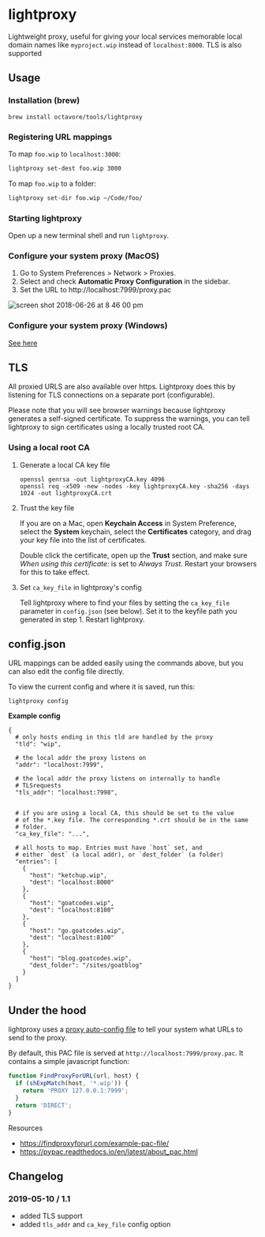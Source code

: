 # lightproxy

Lightweight proxy, useful for giving your local services memorable local domain names like `myproject.wip` instead of `localhost:8000`. TLS is also supported

## Usage

### Installation (brew)

```
brew install octavore/tools/lightproxy
```

### Registering URL mappings

To map `foo.wip` to `localhost:3000`:

```bash
lightproxy set-dest foo.wip 3000
```

To map `foo.wip` to a folder:

```bash
lightproxy set-dir foo.wip ~/Code/foo/
```

### Starting lightproxy

Open up a new terminal shell and run `lightproxy`.

### Configure your system proxy (MacOS)

1. Go to System Preferences > Network > Proxies.
2. Select and check **Automatic Proxy Configuration** in the sidebar.
3. Set the URL to http://localhost:7999/proxy.pac

![screen shot 2018-06-26 at 8 46 00 pm](https://user-images.githubusercontent.com/1707744/41951981-87e8f856-7982-11e8-8e95-c06cca186eb3.png)

### Configure your system proxy (Windows)

[See here](https://pypac.readthedocs.io/en/latest/about_pac.html#windows)

## TLS

All proxied URLS are also available over https. Lightproxy does this by listening for TLS connections on a separate port (configurable).

Please note that you will see browser warnings because lightproxy generates a self-signed certificate. To suppress the warnings, you can tell lightproxy to sign certificates using a locally trusted root CA.

### Using a local root CA

1. Generate a local CA key file

   ```
   openssl genrsa -out lightproxyCA.key 4096
   openssl req -x509 -new -nodes -key lightproxyCA.key -sha256 -days 1024 -out lightproxyCA.crt
   ```

2. Trust the key file

   If you are on a Mac, open **Keychain Access** in System Preference, select the **System** keychain, select the **Certificates** category, and drag your key file into the list of certificates.

   Double click the certificate, open up the **Trust** section, and make sure _When using this certificate:_ is set to _Always Trust_. Restart your browsers for this to take effect.

3. Set `ca_key_file` in lightproxy's config

   Tell lightproxy where to find your files by setting the `ca_key_file` parameter in `config.json` (see below). Set it to the keyfile path you generated in step 1. Restart lightproxy.

## config.json

URL mappings can be added easily using the commands above, but you can also edit the config file directly.

To view the current config and where it is saved, run this:

```
lightproxy config
```

**Example config**

```jsonc
{
  # only hosts ending in this tld are handled by the proxy
  "tld": "wip",

  # the local addr the proxy listens on
  "addr": "localhost:7999",

  # the local addr the proxy listens on internally to handle
  # TLSrequests
  "tls_addr": "localhost:7998",


  # if you are using a local CA, this should be set to the value
  # of the *.key file. The corresponding *.crt should be in the same
  # folder.
  "ca_key_file": "...",

  # all hosts to map. Entries must have `host` set, and
  # either `dest` (a local addr), or `dest_folder` (a folder)
  "entries": [
    {
      "host": "ketchup.wip",
      "dest": "localhost:8000"
    },
    {
      "host": "goatcodes.wip",
      "dest": "localhost:8100"
    },
    {
      "host": "go.goatcodes.wip",
      "dest": "localhost:8100"
    },
    {
      "host": "blog.goatcodes.wip",
      "dest_folder": "/sites/goatblog"
    }
  ]
}
```

## Under the hood

lightproxy uses a [proxy auto-config file](<https://developer.mozilla.org/en-US/docs/Web/HTTP/Proxy_servers_and_tunneling/Proxy_Auto-Configuration_(PAC)_file>) to tell your system what URLs to send to the proxy.

By default, this PAC file is served at `http://localhost:7999/proxy.pac`. It contains a simple javascript function:

```js
function FindProxyForURL(url, host) {
  if (shExpMatch(host, '*.wip')) {
    return 'PROXY 127.0.0.1:7999';
  }
  return 'DIRECT';
}
```

Resources

- https://findproxyforurl.com/example-pac-file/
- https://pypac.readthedocs.io/en/latest/about_pac.html

## Changelog

### 2019-05-10 / 1.1

- added TLS support
- added `tls_addr` and `ca_key_file` config option
